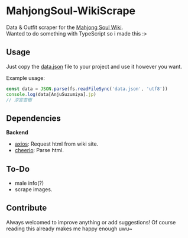 # MahjongSoul-WikiScrape
Data & Outfit scraper for the [Mahjong Soul Wiki](https://mahjongsoul.club/characters/list).  
Wanted to do something with TypeScript so i made this :>  

## Usage
Just copy the [data.json](https://github.com/Joshimello/MahjongSoul-WikiScrape/blob/main/out/data.json) file to your project and use it however you want.

Example usage:
```javascript
const data = JSON.parse(fs.readFileSync('data.json', 'utf8'))
console.log(data[AnjuSuzumiya].jp)
// 涼宮杏樹
```

## Dependencies
**Backend**
- [axios](https://github.com/axios/axios): Request html from wiki site.
- [cheerio](https://github.com/cheeriojs/cheerio): Parse html.

## To-Do
- male info(?)
- scrape images.

## Contribute
Always welcomed to improve anything or add suggestions! 
Of course reading this already makes me happy enough uwu~
